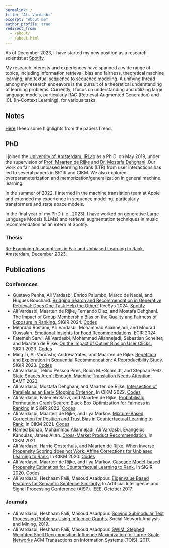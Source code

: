 ```yaml
---
permalink: /
title: "Ali Vardasbi"
excerpt: "About me"
author_profile: true
redirect_from: 
  - /about/
  - /about.html
---
```


As of December 2023, I have started my new position as a research scientist at [Spotify](https://research.atspotify.com/).

My research interests and experiences have spanned a wide range of topics, including information retrieval, bias and fairness, theoretical machine learning, and textual sequence to sequence modeling. A unifying thread among my research endeavors is the pursuit of a theoretical understanding of learning problems.
Currently, I focus on understanding and utilizing large language models, particularly RAG (Retrieval-Augmented Generation) and ICL (In-Context Learning), for various tasks.


## Notes
[Here](readings) I keep some highlights from the papers I read.

## PhD
I joined the [University of Amsterdam, IRLab](https://irlab.science.uva.nl/) as a Ph.D. on May 2019, under the supervision of [Prof. Maarten de Rijke](https://staff.fnwi.uva.nl/m.derijke/) and [Dr. Mostafa Dehghani](https://mostafadehghani.com/).
Our work on fair and unbiased learning to rank (LTR) from user interactions has led to several papers in SIGIR and CIKM.
We also explored overparameterization and memorization/generalization in general machine learning.

In the summer of 2022, I interned in the machine translation team at Apple and extended my experience in sequence modeling, particularly transformers and state space models.

In the final year of my PhD (i.e., 2023), I have worked on generative Large Language Models (LLMs) and retrieval augmentation techniques in music recommendation as an intern at Spotify.

### Thesis
[Re-Examining Assumptions in Fair and Unbiased Learning to Rank.](files/AliVardasbi-Thesis.pdf) Amsterdam, December 2023.


## Publications  
### Conferences
- Gustavo Penha, Ali Vardasbi, Enrico Palumbo, Marco de Nadai, and Hugues Bouchard. [Bridging Search and Recommendation in Generative Retrieval: Does One Task Help the Other?](https://dl.acm.org/doi/abs/10.1145/3640457.3688123) RecSys 2024. [Spotify](https://research.atspotify.com/2024/10/bridging-search-and-recommendation-with-generative-retrieval/)
- Ali Vardasbi, Maarten de Rijke, Fernando Diaz, and Mostafa Dehghani. [The Impact of Group Membership Bias on the Quality and Fairness of Exposure in Ranking.](https://arxiv.org/pdf/2308.02887.pdf) SIGIR 2024. [Codes](https://github.com/AliVard/groupbias)
- Mehrdad Rostami, Ali Vardasbi, Mohammad Aliannejadi, and Mourad Oussalah. [Emotional Insights for Food Recommendations.](https://link.springer.com/chapter/10.1007/978-3-031-56060-6_16) ECIR 2024. 
- Fatemeh Sarvi, Ali Vardasbi, Mohammad Aliannejadi, Sebastian Schelter, and Maarten de Rijke. [On the Impact of Outlier Bias on User Clicks.](https://arxiv.org/pdf/2305.00857.pdf) SIGIR 2023. [Codes](https://github.com/arezooSarvi/outlierbias/)
- Ming Li, Ali Vardasbi, Andrew Yates, and Maarten de Rijke. [Repetition and Exploration in Sequential Recommendation: A Reproducibility Study.](https://staff.fnwi.uva.nl/m.derijke/wp-content/papercite-data/pdf/li-2023-repetition.pdf) SIGIR 2023. [Codes](https://github.com/liming-7/Repetition-exploration-SR)
- Ali Vardasbi, Telmo Pessoa Pires, Robin M.~Schmidt, and Stephan Peitz. [State Spaces Aren't Enough: Machine Translation Needs Attention.](https://arxiv.org/pdf/2304.12776.pdf) EAMT 2023.
- Ali Vardasbi, Mostafa Dehghani, and Maarten de Rijke, [Intersection of Parallels as an Early Stopping Criterion.](https://arxiv.org/pdf/2208.09529.pdf) In CIKM 2022. [Codes](https://github.com/AliVard/CDC-Early-Stopping)
- Ali Vardasbi, Fatemeh Sarvi, and Maarten de Rijke, [Probabilistic Permutation Graph Search: Black-Box Optimization for Fairness in Ranking](https://arxiv.org/pdf/2204.13765.pdf) In SIGIR 2022. [Codes](https://github.com/AliVard/PPG)
- Ali Vardasbi, Maarten de Rijke, and Ilya Markov. [Mixture-Based Correction for Position and Trust Bias in Counterfactual Learning to Rank.](https://arxiv.org/pdf/2108.08538.pdf) In CIKM 2021. [Codes](https://github.com/AliVard/MBC)
- Hamed Bonab, Mohammad Aliannejadi, Ali Vardasbi, Evangelos Kanoulas, James Allan. [Cross-Market Product Recommendation.](https://arxiv.org/pdf/2109.05929.pdf) In CIKM 2021.
- Ali Vardasbi, Harrie Oosterhuis, and Maarten de Rijke. [When Inverse Propensity Scoring does not Work: Affine Corrections for Unbiased Learning to Rank.](https://staff.fnwi.uva.nl/m.derijke/wp-content/papercite-data/pdf/vardasbi-2020-inverse.pdf) In CIKM 2020. [Codes](https://github.com/AliVard/trust-bias-CIKM2020)
- Ali Vardasbi, Maarten de Rijke, and Ilya Markov. [Cascade Model-based Propensity Estimation for Counterfactual Learning to Rank.](https://staff.fnwi.uva.nl/m.derijke/wp-content/papercite-data/pdf/vardasbi-2020-cascade.pdf) In SIGIR 2020. [Codes](https://github.com/AliVard/CM-IPS-SIGIR20)
- Ali Vardasbi, Heshaam Faili, Masoud Asadpour. [Eigenvalue Based Features for Semantic Sentence Similarity.](https://ieeexplore.ieee.org/abstract/document/8324078) In Artificial Intelligence and Signal Processing Conference (AISP). IEEE, October 2017.

### Journals
- Ali Vardasbi, Heshaam Faili, Masoud Asadpour. [Solving Submodular Text Processing Problems Using Influence Graphs.](https://link.springer.com/article/10.1007/s13278-019-0559-9) Social Network Analysis and Mining, 2019.
- Ali Vardasbi, Heshaam Faili, Masoud Asadpour. [SWIM: Stepped Weighted Shell Decomposition Influence Maximization for Large-Scale Networks](https://dl.acm.org/doi/abs/10.1145/3072652) ACM Transactions on Information Systems (TOIS), 2017.